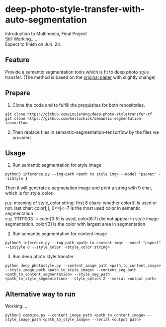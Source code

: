 # deep-photo-style-transfer-with-auto-segmentation
Introduction to Multimedia, Final Project  
Still Working.....  
Expect to finish on Jun. 24.  

## Feature
Provide a semantic segmentation tools which is fit to deep photo style transfer. (The method is based on the [original paper](https://arxiv.org/abs/1703.07511) with slightly change)

## Prepare
1. Clone the code and to fulfill the prequisites for both repositories. 
```
git clone https://github.com/LouieYang/deep-photo-styletransfer-tf
git clone https://github.com/hellochick/semantic-segmentation-tensorflow
```
2. Then replace files in semantic-segmentation-tensorflow by the files we provided.

## Usage
1. Run semantic segmentation for style image
```
python3 inference.py --img-path <path to style img> --model "pspnet" --isStyle 1
```
  Then it will generate a segmetation image and print a string with 9 char, which is for style_color.
  
  p.s. meaning of style_color string: first 8 chars: whether color[i] is used or not. last char: color[j], 0<=j<=7 is the most used color in semantic segmentation  
  e.g. 111111003 -> color[0:5] is used, color[6:7] did not appear in style image segmentation. color[3] is the color with largest area in segmentation.  
  
2. Run semantic segmentation for content image
```
python3 inference.py --img-path <path to content img> --model "pspnet" --isStyle 0 --style_color  <style_color string>
```
3. Run deep photo style transfer
```
python deep_photostyle.py --content_image_path <path_to_content_image> --style_image_path <path_to_style_image> --content_seg_path <path_to_content_segmentation> --style_seg_path <path_to_style_segmentation> --style_option 2 --serial <output path>
```
## Alternative way to run
Working....
```
python3 combine.py --content_image_path <path_to_content_image> --style_image_path <path_to_style_image> --serial <output path>
```
